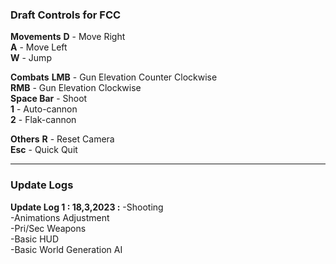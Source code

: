 <h3>Draft Controls for FCC</h3>

<b>Movements</b>
<b>D</b> - Move Right <br>
<b>A</b> - Move Left <br>
<b>W</b> - Jump <br>

<b>Combats</b>
<b>LMB</b> - Gun Elevation Counter Clockwise <br>
<b>RMB</b> - Gun Elevation Clockwise <br>
<b>Space Bar</b> - Shoot <br>
<b>1</b> - Auto-cannon<br>
<b>2</b> - Flak-cannon<br>

<b>Others</b>
<b>R</b> - Reset Camera <br>
<b>Esc</b> - Quick Quit<br>

<hr>

<h3>Update Logs</h3>

<b>Update Log 1 : 18,3,2023 :</b>
-Shooting <br>
-Animations Adjustment <br>
-Pri/Sec Weapons <br>
-Basic HUD <br>
-Basic World Generation AI <br>
